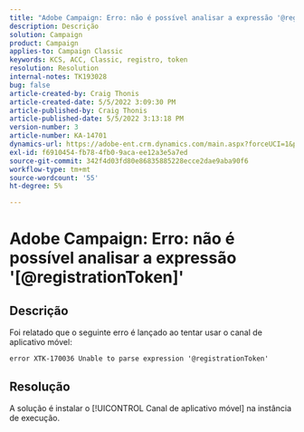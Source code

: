 ```yaml
---
title: "Adobe Campaign: Erro: não é possível analisar a expressão '@registrationToken'"
description: Descrição
solution: Campaign
product: Campaign
applies-to: Campaign Classic
keywords: KCS, ACC, Classic, registro, token
resolution: Resolution
internal-notes: TK193028
bug: false
article-created-by: Craig Thonis
article-created-date: 5/5/2022 3:09:30 PM
article-published-by: Craig Thonis
article-published-date: 5/5/2022 3:13:18 PM
version-number: 3
article-number: KA-14701
dynamics-url: https://adobe-ent.crm.dynamics.com/main.aspx?forceUCI=1&pagetype=entityrecord&etn=knowledgearticle&id=e3a3c358-85cc-ec11-a7b5-6045bd00d995
exl-id: f6910454-fb78-4fb0-9aca-ee12a3e5a7ed
source-git-commit: 342f4d03fd80e86835885228ecce2dae9aba90f6
workflow-type: tm+mt
source-wordcount: '55'
ht-degree: 5%

---
```


# Adobe Campaign: Erro: não é possível analisar a expressão &#39;[@registrationToken]&#39;

## Descrição

Foi relatado que o seguinte erro é lançado ao tentar usar o canal de aplicativo móvel:

```
error XTK-170036 Unable to parse expression '@registrationToken'
```

## Resolução


A solução é instalar o [!UICONTROL Canal de aplicativo móvel] na instância de execução.
